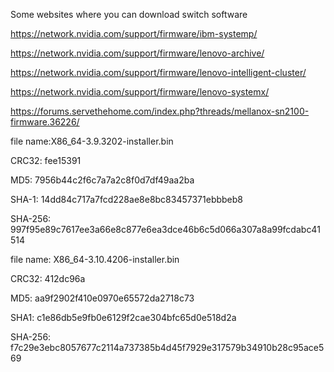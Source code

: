 
Some websites where you can download switch software


https://network.nvidia.com/support/firmware/ibm-systemp/

https://network.nvidia.com/support/firmware/lenovo-archive/

https://network.nvidia.com/support/firmware/lenovo-intelligent-cluster/

https://network.nvidia.com/support/firmware/lenovo-systemx/

https://forums.servethehome.com/index.php?threads/mellanox-sn2100-firmware.36226/


file name:X86_64-3.9.3202-installer.bin

CRC32: fee15391

MD5: 7956b44c2f6c7a7a2c8f0d7df49aa2ba

SHA-1: 14dd84c717a7fcd228ae8e8bc83457371ebbbeb8

SHA-256: 997f95e89c7617ee3a66e8c877e6ea3dce46b6c5d066a307a8a99fcdabc41514


file name: X86_64-3.10.4206-installer.bin

CRC32: 412dc96a

MD5: aa9f2902f410e0970e65572da2718c73

SHA1: c1e86db5e9fb0e6129f2cae304bfc65d0e518d2a

SHA-256: f7c29e3ebc8057677c2114a737385b4d45f7929e317579b34910b28c95ace569
